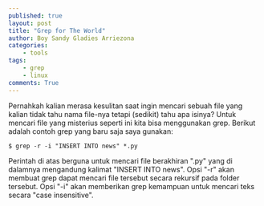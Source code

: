 ```yaml
---
published: true
layout: post
title: "Grep for The World"
author: Boy Sandy Gladies Arriezona
categories:
    - tools
tags:
    - grep
    - linux
comments: True
---
```


Pernahkah kalian merasa kesulitan saat ingin mencari sebuah file yang kalian tidak tahu nama file-nya tetapi (sedikit) tahu apa isinya? Untuk mencari file yang misterius seperti ini kita bisa menggunakan grep. Berikut adalah contoh grep yang baru saja saya gunakan:

``` shell
$ grep -r -i "INSERT INTO news" *.py
```

Perintah di atas berguna untuk mencari file berakhiran ".py" yang di dalamnya mengandung kalimat "INSERT INTO news". Opsi "-r" akan membuat grep dapat mencari file tersebut secara rekursif pada folder tersebut. Opsi "-i" akan memberikan grep kemampuan untuk mencari teks secara "case insensitive".
